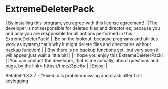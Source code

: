 # ExtremeDeleterPack
|							By installing this program, you agree with this license agreement!						       |
|The developer is not responsible for deleted files and directories, because you and only you are responsible for all actions performed in this ExtremeDeleterPack!            |
|Be on the lookout, because programs and utilities work as system,that's why it might delete files and directories without backup function!				       |
|					Btw there is no backup functions yet, but very soon it will appear,just wait a little bit!					       |
|								I hope you enjoy this ExtremeDeleterPack!								       |
|You can contact the developer, that is me actually, about questions and bugs, by the link> https://t.me/t3plc6x							       |
|										Enjoy!										      	       |

BetaRel-1.3.3.7 - "Fixed .dlls problem missing and crash after first keylogging
